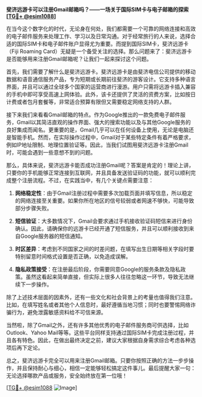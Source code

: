 **斐济远游卡可以注册Gmail邮箱吗？——一场关于国际SIM卡与电子邮箱的探索[[TG💪+ @esim1088](https://t.me/s/esim1088)]**

在当今这个数字化的时代，无论身在何处，我们都需要一个可靠的网络连接和高效的电子邮件服务来处理工作、学习以及日常沟通。对于经常旅行的人来说，选择合适的国际SIM卡和电子邮件账户显得尤为重要。而提到国际SIM卡，斐济远游卡（Fiji Roaming Card）无疑是一个备受关注的选择。那么问题来了：斐济远游卡是否能够用来注册Gmail邮箱呢？让我们一起来探讨这个问题。

首先，我们需要了解什么是斐济远游卡。斐济远游卡是由斐济电信公司提供的移动数据和语音通信服务产品，专为短期或长期前往斐济的游客设计。它支持多种语言界面，并且可以通过全球多个国家的运营商进行漫游。用户只需将远游卡插入兼容的手机中即可享受高速上网体验。此外，该卡还提供了灵活的资费方案，比如按日计费或者包月套餐等，非常适合预算有限但又需要稳定网络支持的人群。

接下来我们来看看Gmail邮箱的特点。作为Google推出的一款免费电子邮件服务，Gmail以其简洁直观的操作界面、强大的搜索功能以及与其他Google服务的良好集成而闻名。更重要的是，Gmail几乎可以在任何设备上使用，无论是电脑还是智能手机。然而，在实际操作过程中，Gmail对于某些特定条件有着严格要求，例如IP地址限制、地理位置验证等。因此，当我们试图用斐济远游卡注册Gmail时，可能会遇到一些意想不到的问题。

那么，具体来说，斐济远游卡能否成功注册Gmail呢？答案是肯定的！理论上讲，只要你的手机能够正常连接到互联网，并且具备发送验证码的功能，就可以顺利完成整个注册流程。不过，在实践当中，有几个关键点需要注意：

1. **网络稳定性**：由于Gmail注册过程中需要多次加载页面并填写信息，所以稳定的网络连接至关重要。如果你所在地区的信号较弱或者网速不够快，可能导致部分步骤失败。
   
2. **短信验证**：大多数情况下，Gmail会要求通过手机接收验证码短信来进行身份确认。因此，请确保你的远游卡已经开通了短信服务，并且可以顺利接收到来自Google服务器的短信通知。

3. **时区差异**：考虑到不同国家之间的时差问题，在填写出生日期等相关字段时要特别留意时间格式设置是否正确，以免造成误解。

4. **隐私政策接受**：在注册最后阶段，你需要同意Google的服务条款及隐私政策。虽然这看起来简单直接，但实际上很多人往往忽略这一环节，导致无法继续下一步操作。

除了上述技术层面的因素外，还有一些文化和社会背景上的考量也值得我们注意。比如，在填写姓名或者其他个人信息时，最好遵循当地习惯；同时也要警惕网络诈骗行为，避免泄露敏感资料给不可信来源。

当然啦，除了Gmail之外，还有许多其他优秀的电子邮件服务商可供选择，比如Outlook、Yahoo Mail等等。这些平台同样支持通过国际SIM卡完成注册过程，并且各有特色。因此，在做出最终决定之前，建议大家根据自身需求综合考虑各种选项后再下定论。

总之，斐济远游卡完全可以用来注册Gmail邮箱。只要你按照正确的方法一步步操作，并且保持耐心与细心，相信一定能够轻松搞定这件事儿。最后提醒大家一句：无论选择哪款产品或服务，安全始终放在第一位哦！

[[TG💪+ @esim1088](https://t.me/s/esim1088) ![Image](https://i.postimg.cc/4NQfJmqS/Snipaste-2025-05-13-00-14-12.png)]